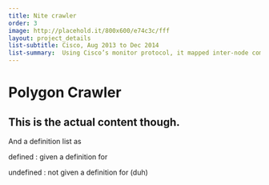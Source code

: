 ```yaml
---
title: Nite crawler
order: 3
image: http://placehold.it/800x600/e74c3c/fff
layout: project_details
list-subtitle: Cisco, Aug 2013 to Dec 2014
list-summary:  Using Cisco’s monitor protocol, it mapped inter-node communication through a network map. Delivered as a solo project.
---
```


# Polygon Crawler

## This is the actual content though.

And a definition list as

defined
: given a definition for

undefined
: not given a definition for (duh)
